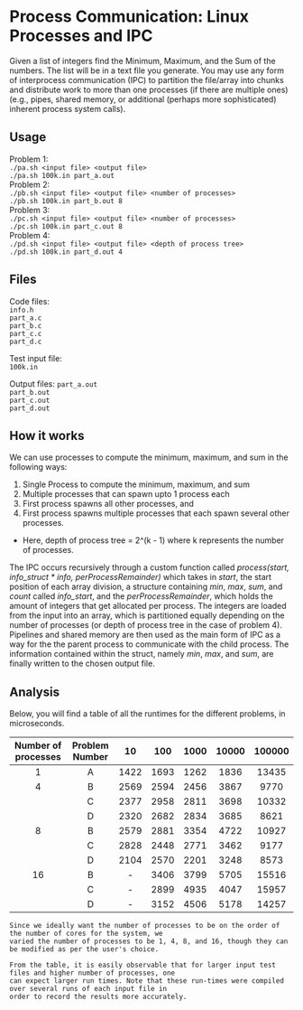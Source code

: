 # Process Communication: Linux Processes and IPC
Given a list of integers find the Minimum, Maximum, and the Sum of the numbers. The list will be in a text file you generate. You may use any form of interprocess communication (IPC) to partition the file/array into chunks and distribute work to more than one processes (if there are multiple ones) (e.g., pipes, shared memory, or additional (perhaps more sophisticated) inherent process system calls).

## Usage
Problem 1:  
`./pa.sh <input file> <output file>`  
`./pa.sh 100k.in part_a.out`  
Problem 2:  
`./pb.sh <input file> <output file> <number of processes>`  
`./pb.sh 100k.in part_b.out 8`  
Problem 3:  
`./pc.sh <input file> <output file> <number of processes>`  
`./pc.sh 100k.in part_c.out 8`  
Problem 4:  
`./pd.sh <input file> <output file> <depth of process tree>`  
`./pd.sh 100k.in part_d.out 4`

## Files
Code files:  
`info.h`  
`part_a.c`  
`part_b.c`  
`part_c.c`  
`part_d.c`  

Test input file:  
`100k.in`

Output files:
`part_a.out`  
`part_b.out`  
`part_c.out`  
`part_d.out` 

## How it works
We can use processes to compute the minimum, maximum, and sum in the following ways:  
  1. Single Process to compute the minimum, maximum, and sum
  2. Multiple processes that can spawn upto 1 process each
  3. First process spawns all other processes, and
  4. First process spawns multiple processes that each spawn several other processes.  
   * Here, depth of process tree = 2^(k - 1) where k represents the number of processes.  
   
The IPC occurs recursively through a custom function called *process(start, info_struct * info, perProcessRemainder)* which takes in *start*, the start position of each array division, a structure containing *min*, *max*, *sum*, and *count* called *info_start*, and 
the *perProcessRemainder*, which holds the amount of integers that get allocated per process. The integers are loaded from the input into an array, which is partitioned equally depending on the number of processes (or depth of process tree in the case of problem 4). Pipelines and shared memory are then used as the main form of IPC as a way for the the parent process to communicate with the child process. The information contained within the struct, namely *min*, *max*, and *sum*, are finally written to the chosen output file.

## Analysis
Below, you will find a table of all the runtimes for the different problems, in microseconds.     

|Number of processes| Problem Number   | 10   | 100   | 1000   | 10000   | 100000  |    
| :-------------:   |:----------------:|:----:|:-----:|:------:|:-------:|:-------:|    
| 1                 |A                 |1422  |1693   |1262    |1836     |13435    |    
| 4                 |B                 |2569  |2594   |2456    |3867     |9770     |    
|                   |C                 |2377  |2958   |2811    |3698     |10332    |  
|                   |D                 |2320  |2682   |2834    |3685     |8621     |  
| 8                 |B                 |2579  |2881   |3354    |4722     |10927    |      
|                   |C                 |2828  |2448   |2771    |3462     |9177     |    
|                   |D                 |2104  |2570   |2201    |3248     |8573     |    
| 16                |B                 |-     |3406   |3799    |5705     |15516    |      
|                   |C                 |-     |2899   |4935    |4047     |15957    |    
|                   |D                 |-     |3152   |4506    |5178     |14257    |    

    Since we ideally want the number of processes to be on the order of the number of cores for the system, we 
    varied the number of processes to be 1, 4, 8, and 16, though they can be modified as per the user's choice.  
    
    From the table, it is easily observable that for larger input test files and higher number of processes, one
    can expect larger run times. Note that these run-times were compiled over several runs of each input file in 
    order to record the results more accurately. 
    
    
    





